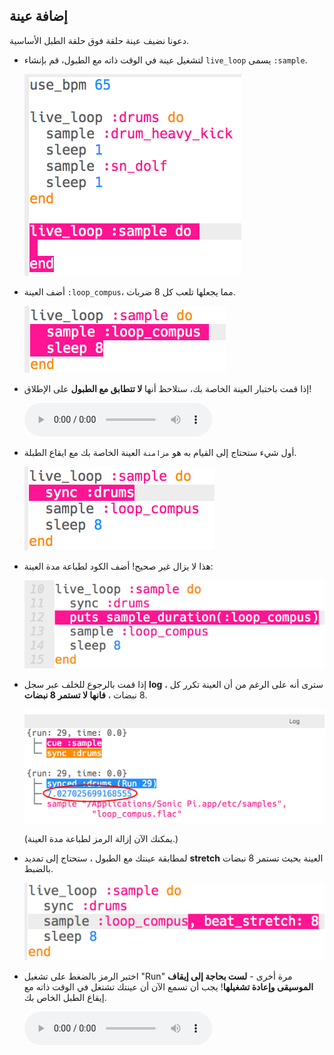 ## إضافة عينة

دعونا نضيف عينة حلقة فوق حلقة الطبل الأساسية.

+ لتشغيل عينة في الوقت ذاته مع الطبول، قم بإنشاء `live_loop` يسمى `:sample`.
    
    ![لقطة الشاشة](images/dj-sample-loop.png)

+ أضف العينة `:loop_compus`، مما يجعلها تلعب كل 8 ضربات.
    
    ![لقطة الشاشة](images/dj-sample-bug.png)

+ إذا قمت باختبار العينة الخاصة بك، ستلاحظ أنها **لا تتطابق مع الطبول** على الإطلاق!
    
    <div id="audio-preview" class="pdf-hidden">
      <audio controls preload> <source src="resources/beat-bug.mp3" type="audio/mpeg"> المتصفح الخاص بك لا يدعم عنصر <code>الصوت </code>. </audio>
    </div>
+ أول شيء ستحتاج إلى القيام به هو `مزامنة` العينة الخاصة بك مع ايقاع الطبلة.
    
    ![لقطة الشاشة](images/dj-sample-sync.png)

+ هذا لا يزال غير صحيح! أضف الكود لطباعة مدة العينة:
    
    ![لقطة الشاشة](images/dj-sample-duration.png)

+ إذا قمت بالرجوع للخلف عبر سجل **log** ، سترى أنه على الرغم من أن العينة تكرر كل 8 نبضات ، **فانها لا تستمر 8 نبضات**.
    
    ![لقطة الشاشة](images/dj-sample-log.png)
    
    (يمكنك الآن إزالة الرمز لطباعة مدة العينة.)

+ لمطابقة عينتك مع الطبول ، ستحتاج إلى تمديد **stretch** العينة بحيث تستمر 8 نبضات بالضبط.
    
    ![لقطة الشاشة](images/dj-sample-stretch.png)

+ اختبر الرمز بالضغط على تشغيل "Run" مرة أخرى - **لست بحاجة إلى إيقاف الموسيقى وإعادة تشغيلها**! يجب أن تسمع الآن أن عينتك تشتغل في الوقت ذاته مع إيقاع الطبل الخاص بك.
    
    <div id="audio-preview" class="pdf-hidden">
      <audio controls preload> <source src="resources/beat-fixed.mp3" type="audio/mpeg"> المتصفح الخاص بك لا يدعم عنصر <code>الصوت </code>. </audio>
    </div>